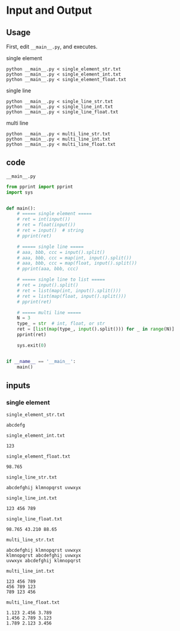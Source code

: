 # Input and Output

## Usage

First, edit `__main__.py`, and executes.

single element

```
python __main__.py < single_element_str.txt
python __main__.py < single_element_int.txt
python __main__.py < single_element_float.txt
```

single line

```
python __main__.py < single_line_str.txt
python __main__.py < single_line_int.txt
python __main__.py < single_line_float.txt
```

multi line

```
python __main__.py < multi_line_str.txt
python __main__.py < multi_line_int.txt
python __main__.py < multi_line_float.txt
```

## code

`__main__.py`

```python
from pprint import pprint
import sys


def main():
    # ===== single element =====
    # ret = int(input()) 
    # ret = float(input())
    # ret = input()  # string
    # pprint(ret)

    # ===== single line =====
    # aaa, bbb, ccc = input().split()
    # aaa, bbb, ccc = map(int, input().split())
    # aaa, bbb, ccc = map(float, input().split())
    # pprint(aaa, bbb, ccc)

    # ===== single line to list =====
    # ret = input().split()
    # ret = list(map(int, input().split()))
    # ret = list(map(float, input().split()))
    # pprint(ret)

    # ===== multi line =====
    N = 3
    type_ = str  # int, float, or str
    ret = [list(map(type_, input().split())) for _ in range(N)]
    pprint(ret)

    sys.exit(0)


if __name__ == '__main__':
    main()

```

## inputs

### single element

`single_element_str.txt`

```
abcdefg
```

`single_element_int.txt`

```
123
```

`single_element_float.txt`

```
98.765
```

`single_line_str.txt`

```
abcdefghij klmnopqrst uvwxyx
```

`single_line_int.txt`

```
123 456 789
```

`single_line_float.txt`

```
98.765 43.210 88.65
```

`multi_line_str.txt`

```
abcdefghij klmnopqrst uvwxyx
klmnopqrst abcdefghij uvwxyx
uvwxyx abcdefghij klmnopqrst
```

`multi_line_int.txt`

```
123 456 789
456 789 123
789 123 456
```

`multi_line_float.txt`

```
1.123 2.456 3.789
1.456 2.789 3.123
1.789 2.123 3.456
```
